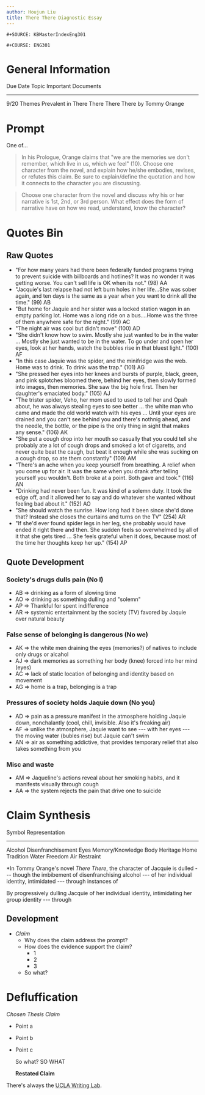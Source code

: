 ```yaml
---
author: Houjun Liu
title: There There Diagnostic Essay
---
```


```{=org}
#+SOURCE: KBMasterIndexEng301
```
```{=org}
#+COURSE: ENG301
```
# General Information

  Due Date   Topic                             Important Documents
  ---------- --------------------------------- -----------------------------
  9/20       Themes Prevalent in There There   There There by Tommy Orange

# Prompt

One of...

> In his Prologue, Orange claims that \"we are the memories we don't
> remember, which live in us, which we feel\" (10). Choose one character
> from the novel, and explain how he/she embodies, revises, or refutes
> this claim. Be sure to explain/define the quotation and how it
> connects to the character you are discussing.

> Choose one character from the novel and discuss why his or her
> narrative is 1st, 2nd, or 3rd person. What effect does the form of
> narrative have on how we read, understand, know the character?

# Quotes Bin

## Raw Quotes

-   \"For how many years had there been federally funded programs trying
    to prevent suicide with billboards and hotlines? It was no wonder it
    was getting worse. You can\'t sell life is OK when its not.\" (98)
    AA
-   \"Jacquie\'s last relapse had not left burn holes in her life...She
    was sober again, and ten days is the same as a year when you want to
    drink all the time.\" (99) AB
-   \"But home for Jaquie and her sister was a locked station wagon in
    an empty parking lot. Home was a long ride on a bus....Home was the
    three of them anywhere safe for the night.\" (99) AC
-   \"The night air was cool but didn\'t move\" (100) AD
-   \"She didn't know how to swim. Mostly she just wanted to be in the
    water ... Mostly she just wanted to be in the water. To go under and
    open her eyes, look at her hands, watch the bubbles rise in that
    bluest light.\" (100) AF
-   \"In this case Jaquie was the spider, and the minifridge was the
    web. Home was to drink. To drink was the trap.\" (101) AG
-   \"She pressed her eyes into her knees and bursts of purple, black,
    green, and pink splotches bloomed there, behind her eyes, then
    slowly formed into images, then memories. She saw the big hole
    first. Then her daughter\'s emaciated body.\" (105) AJ
-   \"The trister spider, Veho, her mom used to used to tell her and
    Opah about, he was always stealing eyes to see better ... the white
    man who came and made the old world watch with his eyes ... Until
    your eyes are drained and you can\'t see behind you and there\'s
    nothnig ahead, and the needle, the bottle, or the pipe is the only
    thing in sight that makes any sense.\" (106) AK
-   \"She put a cough drop into her mouth so casually that you could
    tell she probably ate a lot of cough drops and smoked a lot of
    cigaretts, and never quite beat the caugh, but beat it enough while
    she was sucking on a cough drop, so ate them constantly\" (109) AM
-   \"There\'s an ache when you keep yourself from breathing. A relief
    when you come up for air. It was the same when you drank after
    telling yourself you wouldn\'t. Both broke at a point. Both gave and
    took.\" (116) AN
-   \"Drinking had never been fun. It was kind of a solemn duty. It took
    the edge off, and it allowed her to say and do whatever she wanted
    without feeling bad about it.\" (152) AO
-   \"She should watch the sunrise. How long had it been since she\'d
    done that? Instead she closes the curtains and turns on the
    TV\" (254) AR
-   \"If she\'d ever found spider legs in her leg, she probably would
    have ended it right there and then. She sudden feels so overwhelmed
    by all of it that she gets tired ... She feels grateful when it
    does, because most of the time her thoughts keep her up.\" (154) AP

## Quote Development

### Society\'s drugs dulls pain (No I)

-   AB => drinking as a form of slowing time
-   AO => drinking as something dulling and \"solemn\"
-   AP => Thankful for spent indifference
-   AR => systemic entertainment by the society (TV) favored by Jaquie
    over natural beauty

### False sense of belonging is dangerous (No we)

-   AK => the white men draining the eyes (memories?) of natives to
    include only drugs or alcahol
-   AJ => dark memories as something her body (knee) forced into her
    mind (eyes)
-   AC => lack of static location of belonging and identity based on
    movement
-   AG => home is a trap, belonging is a trap

### Pressures of society holds Jaquie down (No you)

-   AD => pain as a pressure manifest in the atmosphere holding Jaquie
    down, nonchalantly (cool, chill, invisible. Also it\'s freaking air)
-   AF => unlike the atmosphere, Jaquie want to see --- with her eyes
    --- the moving water (bubles rise) but Jaquie can\'t swim
-   AN => air as something addictive, that provides temporary relief
    that also takes something from you

### Misc and waste

-   AM => Jaqueline\'s actions reveal about her smoking habits, and it
    manifests visually through cough
-   AA => the system rejects the pain that drive one to suicide

# Claim Synthesis

  Symbol    Representation
  --------- --------------------
  Alcohol   Disenfranchisement
  Eyes      Memory/Knowledge
  Body      Heritage
  Home      Tradition
  Water     Freedom
  Air       Restraint

\*In Tommy Orange\'s novel *There There*, the character of Jacquie is
dulled --- though the imbibement of disenfranchising alcohol --- of her
individual identity, intimidated --- through instances of

By progressively dulling Jacquie of her individual identity,
intimidating her group identity --- through

## Development

-   *Claim*
    -   Why does the claim address the prompt?
    -   How does the evidence support the claim?
        -   1
        -   2
        -   3
    -   So what?

# Defluffication

*Chosen Thesis Claim*

-   Point a

-   Point b

-   Point c

    So what? SO WHAT

    **Restated Claim**

There\'s always the [UCLA Writing
Lab](https://wp.ucla.edu/wp-content/uploads/2016/01/UWC_handouts_What-How-So-What-Thesis-revised-5-4-15-RZ.pdf).
